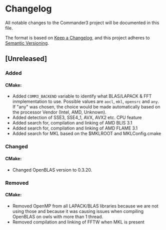 # Changelog

All notable changes to the Commander3 project will be documented in this file.

The format is based on [Keep a Changelog](https://keepachangelog.com/en/1.0.0/),
and this project adheres to [Semantic Versioning](https://semver.org/spec/v2.0.0.html).

## [Unreleased]

### Added

#### CMake:
- Added `COMM3_BACKEND` variable to identify what BLAS/LAPACK & FFT
inmplementation to use. Possible values are `aocl`, `mkl`, `opensrc` and
`any`. If "any" was chosen, the choice would be made automatically based on the 
processor Vendor (Intel, AMD, Unknown).
- Added detection of SSE3, SSE4_1, AVX, AVX2 etc. CPU feature 
- Added search for, compilation and linking of AMD BLIS 3.1
- Added search for, compilation and linking of AMD FLAME 3.1
- Added search for MKL based on the $MKLROOT and MKLConfig.cmake

### Changed

#### CMake:
- Changed OpenBLAS version to 0.3.20.

### Removed 

#### CMake:
- Removed OpenMP from all LAPACK/BLAS libraries because we are not using those
and because it was causing issues when compiling OpenBLAS on owls with more
than 1 thread.
- Removed compilation and linking of FFTW when MKL is present
